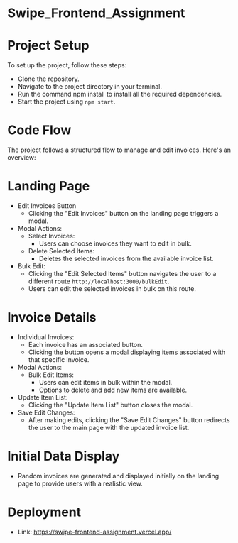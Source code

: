# Swipe_Frontend_Assignment

# Project Setup
To set up the project, follow these steps:
- Clone the repository.
- Navigate to the project directory in your terminal.
- Run the command npm install to install all the required dependencies.
- Start the project using ```npm start```.

# Code Flow
The project follows a structured flow to manage and edit invoices. Here's an overview:

# Landing Page
- Edit Invoices Button
   - Clicking the "Edit Invoices" button on the landing page triggers a modal.
- Modal Actions:
   - Select Invoices:
     - Users can choose invoices they want to edit in bulk.
   - Delete Selected Items:
     - Deletes the selected invoices from the available invoice list.
- Bulk Edit:
   - Clicking the "Edit Selected Items" button navigates the user to a different route ```http://localhost:3000/bulkEdit```.
   - Users can edit the selected invoices in bulk on this route.
  
# Invoice Details
- Individual Invoices:
   - Each invoice has an associated button.
   - Clicking the button opens a modal displaying items associated with that specific invoice.
- Modal Actions:
   - Bulk Edit Items:
     - Users can edit items in bulk within the modal.
     - Options to delete and add new items are available.
- Update Item List:
   - Clicking the "Update Item List" button closes the modal.
- Save Edit Changes:
   - After making edits, clicking the "Save Edit Changes" button redirects the user to the main page with the updated invoice list.

# Initial Data Display
- Random invoices are generated and displayed initially on the landing page to provide users with a realistic view.

# Deployment
- Link: <https://swipe-frontend-assignment.vercel.app/>

